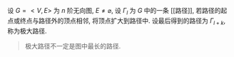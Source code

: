设 $G=<V,E>$ 为 $n$ 阶无向图, $E\neq \varnothing$, 设 $\Gamma_l$ 为 $G$ 中的一条 [[路径]], 若路径的起点或终点与路径外的顶点相邻, 将顶点扩大到路径中. 设最后得到的路径为 $\Gamma_{l+k}$, 称为极大路径. 

> 极大路径不一定是图中最长的路径. 